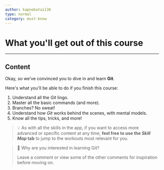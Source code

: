 ```yaml
---
author: kapnobatai136
type: normal
category: must-know
---
```


# What you'll get out of this course


---

## Content

Okay, so we've convinced you to dive in and learn **Git**. 

Here's what you'll be able to do if you finish this course:

1. Understand all the *Git* lingo.
2. Master all the basic commands (and more).
3. Branches? No sweat!
4. Understand how *Git* works behind the scenes, with mental models.
5. Know all the tips, tricks, and more!

> 💡 As with all the skills in the app, if you want to access more advanced or specific content at any time, **feel free to use the *Skill Map* tab** to jump to the workouts most relevant for you.

> 💬 Why are you interested in learning Git?
> 
> Leave a comment or view some of the other comments for inspiration before moving on.
